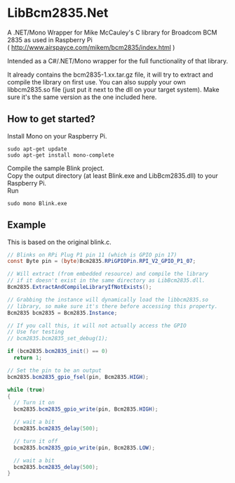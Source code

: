 LibBcm2835.Net
==============

A .NET/Mono Wrapper for Mike McCauley's C library for Broadcom BCM 2835 as used in Raspberry Pi  
( http://www.airspayce.com/mikem/bcm2835/index.html )

Intended as a C#/.NET/Mono wrapper for the full functionality of that library.  

It already contains the bcm2835-1.xx.tar.gz file, it will try to extract and compile the library on first use. 
You can also supply your own libbcm2835.so file (just put it next to the dll on your target system). Make sure it's the same version as the one included here.


How to get started?
-------------------

Install Mono on your Raspberry Pi.
```
sudo apt-get update
sudo apt-get install mono-complete
```
Compile the sample Blink project.  
Copy the output directory (at least Blink.exe and LibBcm2835.dll) to your Raspberry Pi.  
Run  
```
sudo mono Blink.exe
```

Example
-------
This is based on the original blink.c.
```C#
// Blinks on RPi Plug P1 pin 11 (which is GPIO pin 17)
const Byte pin = (byte)Bcm2835.RPiGPIOPin.RPI_V2_GPIO_P1_07;

// Will extract (from embedded resource) and compile the library 
// if it doesn't exist in the same directory as LibBcm2835.dll.
Bcm2835.ExtractAndCompileLibraryIfNotExists();

// Grabbing the instance will dynamically load the libbcm2835.so 
// library, so make sure it's there before accessing this property.
Bcm2835 bcm2835 = Bcm2835.Instance;

// If you call this, it will not actually access the GPIO
// Use for testing
// bcm2835.bcm2835_set_debug(1);

if (bcm2835.bcm2835_init() == 0)
  return 1;

// Set the pin to be an output
bcm2835.bcm2835_gpio_fsel(pin, Bcm2835.HIGH);

while (true)
{
  // Turn it on
  bcm2835.bcm2835_gpio_write(pin, Bcm2835.HIGH);

  // wait a bit
  bcm2835.bcm2835_delay(500);

  // turn it off
  bcm2835.bcm2835_gpio_write(pin, Bcm2835.LOW);

  // wait a bit
  bcm2835.bcm2835_delay(500);
}
```
